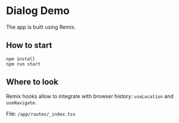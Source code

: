 # Dialog Demo
The app is built using Remix.

## How to start
```
npm install
npm run start
```
## Where to look
Remix hooks allow to integrate with browser history: `useLocation` and `useNavigate`.

File: `/app/routes/_index.tsx`